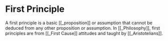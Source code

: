# First Principle

A first principle is a basic [[_proposition]] or assumption that cannot be deduced from any other proposition or assumption. In [[_Philosophy]], first principles are from [[_First Cause]] attitudes and taught by [[_Aristotelians]]. 